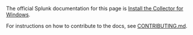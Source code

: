 The official Splunk documentation for this page is [Install the Collector for Windows](https://docs.splunk.com/Observability/gdi/opentelemetry/install-windows.html). 

For instructions on how to contribute to the docs, see [CONTRIBUTING.md](../CONTRIBUTING#documentation.md).

